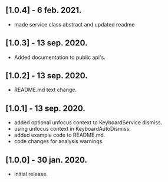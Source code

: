 ## [1.0.4] - 6 feb. 2021.
* made service class abstract and updated readme

## [1.0.3] - 13 sep. 2020.
* Added documentation to public api's.

## [1.0.2] - 13 sep. 2020.
* README.md text change.

## [1.0.1] - 13 sep. 2020.
* added optional unfocus context to KeyboardService dismiss.
* using unfocus context in KeyboardAutoDismiss.
* added example code to README.md.
* code changes for analysis warnings.

## [1.0.0] - 30 jan. 2020.
* initial release.
